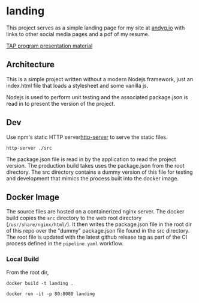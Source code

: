# landing

This project serves as a simple landing page for my site at [andyg.io](https://andyg.io) with links to other social media pages and a pdf of my resume.

[TAP program presentation material](https://github.com/andygodish/wikijs-storage/blob/main/andygio/landing.md)

## Architecture

This is a simple project written without a modern Nodejs framework, just an index.html file that loads a stylesheet and some vanilla js. 

Nodejs is used to perform unit testing and the associated package.json is read in to present the version of the project. 

## Dev

Use npm's static HTTP server[http-server](https://www.npmjs.com/package/http-server) to serve the static files.

```
http-server ./src
```

The package.json file is read in by the application to read the project version. The production build takes uses the package.json from the root directory. The src directory contains a dummy version of this file for testing and development that mimics the process built into the docker image.

## Docker Image

The source files are hosted on a containerized nginx server. The docker build copies the `src` directory to the web root directory (`/usr/share/nginx/html/`). It then writes the package.json file in the root dir of this repo over the "dummy" package.json file found in the src directory. The root file is updated with the latest github release tag as part of the CI process defined in the `pipeline.yaml` workflow. 

### Local Build

From the root dir, 

```
docker build -t landing .
```

```
docker run -it -p 80:8080 landing
```